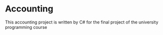 # Accounting
This accounting project is written by C# for the final project of the university programming course
